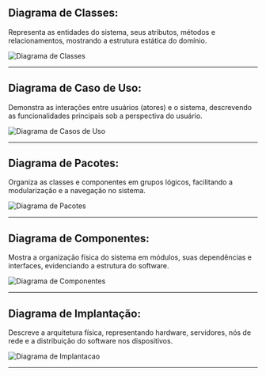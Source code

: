 ## Diagrama de Classes: 

Representa as entidades do sistema, seus atributos, métodos e relacionamentos, mostrando a estrutura estática do domínio.

![Diagrama de Classes](https://github.com/viniciusgomesrod/lds-aluguel-de-carros/docs.png)

---

## Diagrama de Caso de Uso:

Demonstra as interações entre usuários (atores) e o sistema, descrevendo as funcionalidades principais sob a perspectiva do usuário.

![Diagrama de Casos de Uso](https://github.com/viniciusgomesrod/lds-aluguel-de-carros/docs.png)

---

## Diagrama de Pacotes:

Organiza as classes e componentes em grupos lógicos, facilitando a modularização e a navegação no sistema.

![Diagrama de Pacotes](https://github.com/viniciusgomesrod/lds-aluguel-de-carros/docs.png)

---

## Diagrama de Componentes:

Mostra a organização física do sistema em módulos, suas dependências e interfaces, evidenciando a estrutura do software.

![Diagrama de Componentes](https://github.com/viniciusgomesrod/lds-aluguel-de-carros/docs.png)

---

## Diagrama de Implantação:

Descreve a arquitetura física, representando hardware, servidores, nós de rede e a distribuição do software nos dispositivos.

![Diagrama de Implantacao](https://github.com/viniciusgomesrod/lds-aluguel-de-carros/docs.png)

---
